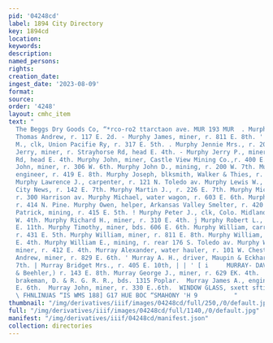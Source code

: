 ```yaml
---
pid: '04248cd'
label: 1894 City Directory
key: 1894cd
location: 
keywords: 
description: 
named_persons: 
rights: 
creation_date: 
ingest_date: '2023-08-09'
format: 
source: 
order: '4248'
layout: cmhc_item
text: "                                                                                          t
  The Beggs Dry Goods Co, “*rco-ro2 ttarctaon ave. MUR 193 MUR  . Murphy James, driver,
  Thomas Andrew, r. 117 E. 2d. - Murphy James, miner, r. 811 E. 8th. ' Murphy James
  M., clk, Union Pacifie Ry, r. 317 E. 5th. . Murphy Jennie Mrs., r. 202 E. 7th. Murphy
  Jerry, miner, r. Strayhorse Rd, head E. 4th. - Murphy Jerry P., miner, r. Strayhorse
  Rd, head E. 4th. Murphy John, miner, Castle View Mining Co.,r. 400 E. 4th. Murphy
  John, miner, r. 306 W. 6th. Murphy John D., mining, r. 200 W. 7th. Murphy John J.,
  engineer, r. 419 E. 8th. Murphy Joseph, blksmith, Walker & Thies, r. 621 W. Chestnut.
  Murphy Lawrence J., carpenter, r. 121 N. Toledo av. Murphy Lewis W., printer, Cloud
  City News, r. 142 E. 7th. Murphy Martin J., r. 226 E. 7th. Murphy Michael, miner,
  r. 300 Harrison av. Murphy Michael, water wagon, r. 603 E. 6th. Murphy Nellie Miss,
  r. 414 N. Pine. Murphy Owen, helper, Arkansas Valley Smelter, r. 420 W. 4th. | Murphy
  Patrick, mining, r. 415 E. 5th. ! Murphy Peter J., clk, Colo. Midland Ry, r. 319
  W. 4th. Murphy Richard H., miner, r. 310 E. 4th. j Murphy Robert L., miner, r. 111
  E. 11th. Murphy Timothy, miner, bds. 606 E. 6th. Murphy William, carrier, Herald-Democrat,
  r. 431 E. 5th. Murphy William, miner, r. 811 E. 8th. Murphy William, miner, r. 619
  E. 4th. Murphy William E., mining, r. rear 176 S. Toledo av. Murphy William H.,
  miner, r. 412 E. 4th. Murray Alexander, water hauler, r. 101 W. Chestnut. ' Murray
  Andrew, miner, r. 829 E. 6th. ' Murray A. H., driver, Maupin & Eckhardt, 435 E.
  7th. | Murray Bridget Mrs., r. 405 E. 10th, | | ' [ i     MURRAY- DAVID, (Murray
  & Beehler,) r. 143 E. 8th. Murray George J., miner, r. 629 EK. 4th.  Murray James,
  brakeman, D. & R. G. R. R., bds. 1315 Poplar.  Murray James A., engineer, r. 420
  E. 6th.  Murray John, miner, r. 330 E..6th.  WINDOW GLASS, sxett sftiee. J, J, QUINN
  \ FHNLINUAS “IS WMS 188] G17 HUE BOC “SMAHONY 'H 9          "
thumbnail: "/img/derivatives/iiif/images/04248cd/full/250,/0/default.jpg"
full: "/img/derivatives/iiif/images/04248cd/full/1140,/0/default.jpg"
manifest: "/img/derivatives/iiif/04248cd/manifest.json"
collection: directories
---
```

